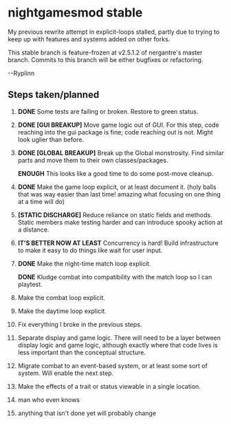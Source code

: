 # nightgamesmod stable

My previous rewrite attempt in explicit-loops stalled, partly due to trying to keep up with features and systems added on other forks.

This stable branch is feature-frozen at v2.5.1.2 of nergantre's master branch. Commits to this branch will be either bugfixes or refactoring.

--Ryplinn

## Steps taken/planned

1. **DONE** Some tests are failing or broken. Restore to green status.

1. **DONE [GUI BREAKUP]** Move game logic out of GUI. For this step, code reaching into the gui package is fine; code reaching out is not. Might look uglier than before.

1. **DONE [GLOBAL BREAKUP]** Break up the Global monstrosity. Find similar parts and move them to their own classes/packages.

   **ENOUGH** This looks like a good time to do some post-move cleanup.

1. **DONE** Make the game loop explicit, or at least document it. (holy balls that was way easier than last time! amazing what focusing on one thing at a time will do)

1. **[STATIC DISCHARGE]** Reduce reliance on static fields and methods. Static members make testing harder and can introduce spooky action at a distance.

1. **IT'S BETTER NOW AT LEAST** Concurrency is hard! Build infrastructure to make it easy to do things like wait for user input.

1. **DONE** Make the night-time match loop explicit.

   **DONE** Kludge combat into compatibility with the match loop so I can playtest.

1. Make the combat loop explicit.

1. Make the daytime loop explicit.

1. Fix everything I broke in the previous steps.

1. Separate display and game logic. There will need to be a layer between display logic and game logic, although exactly where that code lives is less important than the conceptual structure.

1. Migrate combat to an event-based system, or at least some sort of system. Will enable the next step.

1. Make the effects of a trait or status viewable in a single location.

1. man who even knows

1. anything that isn't done yet will probably change
